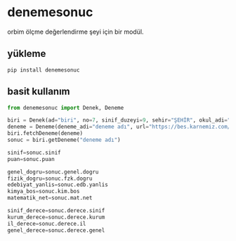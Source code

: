 # denemesonuc
orbim ölçme değerlendirme şeyi için bir modül.

## yükleme
`pip install denemesonuc`

## basit kullanım
```python
from denemesonuc import Denek, Deneme

biri = Denek(ad="biri", no=7, sinif_duzeyi=9, sehir="ŞEHİR", okul_adi="Okul Adı")
deneme = Deneme(deneme_adi="deneme adı", url="https://bes.karnemiz.com/?pg=ogrgiris")
biri.fetchDeneme(deneme)
sonuc = biri.getDeneme("deneme adı")

sinif=sonuc.sinif
puan=sonuc.puan

genel_dogru=sonuc.genel.dogru
fizik_dogru=sonuc.fzk.dogru
edebiyat_yanlis=sonuc.edb.yanlis
kimya_bos=sonuc.kim.bos
matematik_net=sonuc.mat.net

sinif_derece=sonuc.derece.sinif
kurum_derece=sonuc.derece.kurum
il_derece=sonuc.derece.il
genel_derece=sonuc.derece.genel
```